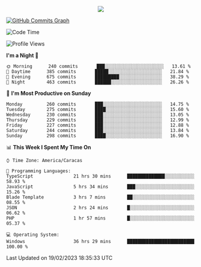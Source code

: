 <p align="center">
  <a href="http://www.github.com/thevacs">
    <img src="https://github-readme-streak-stats.herokuapp.com/?user=thevacs&stroke=ffffff&background=1c1917&ring=0891b2&fire=0891b2&currStreakNum=ffffff&currStreakLabel=0891b2&sideNums=ffffff&sideLabels=ffffff&dates=ffffff&hide_border=true" />
  </a>
  
  <a href="http://www.github.com/thevacs"><img src="https://github-readme-activity-graph.cyclic.app/graph?username=thevacs&bg_color=000000&color=ffffff&line=ff0000&point=ebebeb&area=true&hide_border=true" alt="GitHub Commits Graph" /></a>
  
</p>

<!--START_SECTION:waka-->
![Code Time](http://img.shields.io/badge/Code%20Time-1%2C190%20hrs%2012%20mins-blue)

![Profile Views](http://img.shields.io/badge/Profile%20Views-8-blue)

**I'm a Night 🦉** 

```text
🌞 Morning      240 commits       ███░░░░░░░░░░░░░░░░░░░░░░   13.61 % 
🌆 Daytime      385 commits       █████░░░░░░░░░░░░░░░░░░░░   21.84 % 
🌃 Evening      675 commits       █████████░░░░░░░░░░░░░░░░   38.29 % 
🌙 Night        463 commits       ██████░░░░░░░░░░░░░░░░░░░   26.26 % 

```
📅 **I'm Most Productive on Sunday** 

```text
Monday         260 commits       ███░░░░░░░░░░░░░░░░░░░░░░   14.75 % 
Tuesday        275 commits       ████░░░░░░░░░░░░░░░░░░░░░   15.60 % 
Wednesday      230 commits       ███░░░░░░░░░░░░░░░░░░░░░░   13.05 % 
Thursday       229 commits       ███░░░░░░░░░░░░░░░░░░░░░░   12.99 % 
Friday         227 commits       ███░░░░░░░░░░░░░░░░░░░░░░   12.88 % 
Saturday       244 commits       ███░░░░░░░░░░░░░░░░░░░░░░   13.84 % 
Sunday         298 commits       ████░░░░░░░░░░░░░░░░░░░░░   16.90 % 

```


📊 **This Week I Spent My Time On** 

```text
⌚︎ Time Zone: America/Caracas

💬 Programming Languages: 
TypeScript               21 hrs 30 mins      ██████████████░░░░░░░░░░░   58.93 % 
JavaScript               5 hrs 34 mins       ███░░░░░░░░░░░░░░░░░░░░░░   15.26 % 
Blade Template           3 hrs 7 mins        ██░░░░░░░░░░░░░░░░░░░░░░░   08.55 % 
JSON                     2 hrs 24 mins       █░░░░░░░░░░░░░░░░░░░░░░░░   06.62 % 
PHP                      1 hr 57 mins        █░░░░░░░░░░░░░░░░░░░░░░░░   05.37 % 

💻 Operating System: 
Windows                  36 hrs 29 mins      █████████████████████████   100.00 % 

```


 Last Updated on 19/02/2023 18:35:33 UTC
<!--END_SECTION:waka-->
